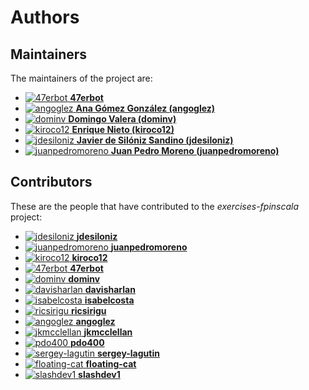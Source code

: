 [comment]: <> (Don't edit this file!)
[comment]: <> (It is automatically updated after every release of https://github.com/47degrees/.github)
[comment]: <> (If you want to suggest a change, please open a PR or issue in that repository)

# Authors

## Maintainers

The maintainers of the project are:

- [![47erbot](https://avatars1.githubusercontent.com/u/24799081?v=4&s=20) **47erbot**](https://github.com/47erbot)
- [![angoglez](https://avatars0.githubusercontent.com/u/10107285?v=4&s=20) **Ana Gómez González (angoglez)**](https://github.com/angoglez)
- [![dominv](https://avatars1.githubusercontent.com/u/3943031?v=4&s=20) **Domingo Valera (dominv)**](https://github.com/dominv)
- [![kiroco12](https://avatars1.githubusercontent.com/u/48894338?v=4&s=20) **Enrique Nieto (kiroco12)**](https://github.com/kiroco12)
- [![jdesiloniz](https://avatars2.githubusercontent.com/u/2835739?v=4&s=20) **Javier de Silóniz Sandino (jdesiloniz)**](https://github.com/jdesiloniz)
- [![juanpedromoreno](https://avatars2.githubusercontent.com/u/4879373?v=4&s=20) **Juan Pedro Moreno (juanpedromoreno)**](https://github.com/juanpedromoreno)

## Contributors

These are the people that have contributed to the _exercises-fpinscala_ project:

- [![jdesiloniz](https://avatars2.githubusercontent.com/u/2835739?v=4&s=20) **jdesiloniz**](https://github.com/jdesiloniz)
- [![juanpedromoreno](https://avatars2.githubusercontent.com/u/4879373?v=4&s=20) **juanpedromoreno**](https://github.com/juanpedromoreno)
- [![kiroco12](https://avatars1.githubusercontent.com/u/48894338?v=4&s=20) **kiroco12**](https://github.com/kiroco12)
- [![47erbot](https://avatars1.githubusercontent.com/u/24799081?v=4&s=20) **47erbot**](https://github.com/47erbot)
- [![dominv](https://avatars1.githubusercontent.com/u/3943031?v=4&s=20) **dominv**](https://github.com/dominv)
- [![davisharlan](https://avatars3.githubusercontent.com/u/35711200?v=4&s=20) **davisharlan**](https://github.com/davisharlan)
- [![isabelcosta](https://avatars1.githubusercontent.com/u/11148726?v=4&s=20) **isabelcosta**](https://github.com/isabelcosta)
- [![ricsirigu](https://avatars3.githubusercontent.com/u/5004093?v=4&s=20) **ricsirigu**](https://github.com/ricsirigu)
- [![angoglez](https://avatars0.githubusercontent.com/u/10107285?v=4&s=20) **angoglez**](https://github.com/angoglez)
- [![jkmcclellan](https://avatars3.githubusercontent.com/u/52432856?v=4&s=20) **jkmcclellan**](https://github.com/jkmcclellan)
- [![pdo400](https://avatars1.githubusercontent.com/u/1780993?v=4&s=20) **pdo400**](https://github.com/pdo400)
- [![sergey-lagutin](https://avatars3.githubusercontent.com/u/11209668?v=4&s=20) **sergey-lagutin**](https://github.com/sergey-lagutin)
- [![floating-cat](https://avatars0.githubusercontent.com/u/6748077?v=4&s=20) **floating-cat**](https://github.com/floating-cat)
- [![slashdev1](https://avatars1.githubusercontent.com/u/50917204?v=4&s=20) **slashdev1**](https://github.com/slashdev1)